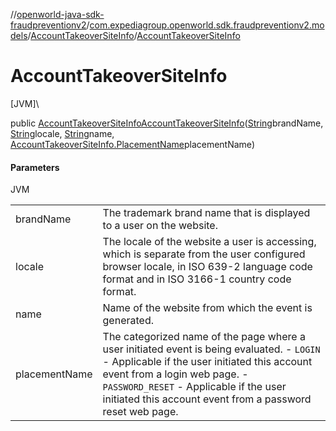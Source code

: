 //[openworld-java-sdk-fraudpreventionv2](../../../index.md)/[com.expediagroup.openworld.sdk.fraudpreventionv2.models](../index.md)/[AccountTakeoverSiteInfo](index.md)/[AccountTakeoverSiteInfo](-account-takeover-site-info.md)

# AccountTakeoverSiteInfo

[JVM]\

public [AccountTakeoverSiteInfo](index.md)[AccountTakeoverSiteInfo](-account-takeover-site-info.md)([String](https://docs.oracle.com/javase/8/docs/api/java/lang/String.html)brandName, [String](https://docs.oracle.com/javase/8/docs/api/java/lang/String.html)locale, [String](https://docs.oracle.com/javase/8/docs/api/java/lang/String.html)name, [AccountTakeoverSiteInfo.PlacementName](-placement-name/index.md)placementName)

#### Parameters

JVM

| | |
|---|---|
| brandName | The trademark brand name that is displayed to a user on the website. |
| locale | The locale of the website a user is accessing, which is separate from the user configured browser locale, in ISO 639-2 language code format and in ISO 3166-1 country code format. |
| name | Name of the website from which the event is generated. |
| placementName | The categorized name of the page where a user initiated event is being evaluated. - `LOGIN` - Applicable if the user initiated this account event from a login web page. - `PASSWORD_RESET` - Applicable if the user initiated this account event from a password reset web page. |
